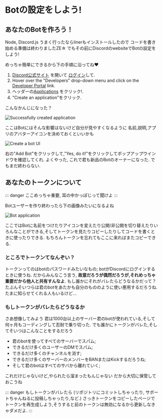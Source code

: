# Botの設定をしよう!

## あなたのBotを作ろう！

Node, Discord.js うまく行ったならlinerもインストールしたので
コードを書き始める準備は終わりましたZE☆
でもその前にDiscordのwebsiteでBotの設定をしよう!

めっちゃ簡単にできるから下の手順に沿ってね❤

1. [Discord公式サイト](https://discordapp.com/) を開いて [ログイン](https://discordapp.com/login)して.
2. Hover over the "Developers" drop-down menu and click on the [Developer Portal](https://discordapp.com/developers/docs/intro) link.
3. ヘッダーの[Applications](https://discordapp.com/developers/applications) をクリック!.
4. "Create an application"をクリック.

こんなかんじになった？

![Successfully created application](~@/images/create-app.png)

ここはBotにはそんな影響はないけど自分が見やすくなるように
名前,説明,アプリのアバターアイコンを決めておくといいかも

![Create a bot UI](~@/images/create-bot.png)

右の"Add Bot"をクリックして,"Yes, do it!"をクリックしてポップアップウインドウを確認してくれ. よくやった, これで君も新品のBotのオーナーになった.
でもまだ終わらない.

## あなたのトークンについて

::: danger
ここめっちゃ重要, 耳の中かっぽじって聞けよ
:::

Botユーザーを作り終わったら下の画像みたいになるよね

![Bot application](~@/images/created-bot.png)

ここではBotに名前をつけたりアイコンを変えたり公開/非公開を切り替えたりいろんなことができる,そしてトークンを見たりコピーしたりしてコードを書くときに使ったりできる.
もちろんトークンを忘れてもここに来ればまたコピーできる.

### ところでトークンてなんぞい？

トークンってのはbotのパスワードみたいなもの; botがDiscordにログインするときに使うね. だからみんなこう言う, **故意だろうが偶然だろうが,それめっちゃ重要だから他人と共有すんなよ**. もし誰かにそれがバレたらどうなるかだって？たぶんそいつらは君のbotをあたかも自分のもののように使い悪用するだろうね.
たまに知らせてくれる人もいるけど...

### もしトークンがバレたらどうなるか

さあ想像してみよう
君は1000台以上のサーバー君のbotが使われている,そして何ヶ月もコーディングして忍耐で乗り切った.
でも誰かにトークンがバレた,そしてそいつはこんなことをするだろう

* 君のbotを使ってすべてのサーバーでスパム;
* できるだけ多くのユーザーのDMでスパム;
* できるだけ多くのチャンネルを消す;
* できるだけ多くのサーバーのメンバーをBANまたはKickするだろうね;
* そして君のbotはすべてのサバから離れていく;

これだけじゃないけど,やられたら溜まったもんじゃない
だから大切に保管しておこうね

::: danger
もしトークンがバレたら (リポジトリにコミットしちゃったり, サポートちゃんねるに投稿しちゃったり,など.) さっきトークンをコピーしたページでトークンを再生成しよう,そうすると前のトークンは無効になるから更新しなきゃダメだよ.
:::
